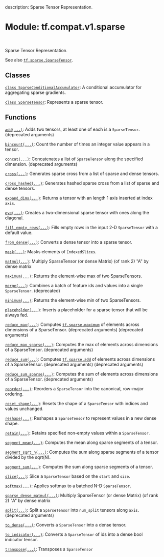 description: Sparse Tensor Representation.

<div itemscope itemtype="http://developers.google.com/ReferenceObject">
<meta itemprop="name" content="tf.compat.v1.sparse" />
<meta itemprop="path" content="Stable" />
</div>

# Module: tf.compat.v1.sparse

<!-- Insert buttons and diff -->

<table class="tfo-notebook-buttons tfo-api nocontent" align="left">

</table>



Sparse Tensor Representation.


See also <a href="../../../tf/sparse/SparseTensor.md"><code>tf.sparse.SparseTensor</code></a>.

## Classes

[`class SparseConditionalAccumulator`](../../../tf/compat/v1/SparseConditionalAccumulator.md): A conditional accumulator for aggregating sparse gradients.

[`class SparseTensor`](../../../tf/sparse/SparseTensor.md): Represents a sparse tensor.

## Functions

[`add(...)`](../../../tf/compat/v1/sparse_add.md): Adds two tensors, at least one of each is a `SparseTensor`. (deprecated arguments)

[`bincount(...)`](../../../tf/sparse/bincount.md): Count the number of times an integer value appears in a tensor.

[`concat(...)`](../../../tf/compat/v1/sparse_concat.md): Concatenates a list of `SparseTensor` along the specified dimension. (deprecated arguments)

[`cross(...)`](../../../tf/sparse/cross.md): Generates sparse cross from a list of sparse and dense tensors.

[`cross_hashed(...)`](../../../tf/sparse/cross_hashed.md): Generates hashed sparse cross from a list of sparse and dense tensors.

[`expand_dims(...)`](../../../tf/sparse/expand_dims.md): Returns a tensor with an length 1 axis inserted at index `axis`.

[`eye(...)`](../../../tf/sparse/eye.md): Creates a two-dimensional sparse tensor with ones along the diagonal.

[`fill_empty_rows(...)`](../../../tf/sparse/fill_empty_rows.md): Fills empty rows in the input 2-D `SparseTensor` with a default value.

[`from_dense(...)`](../../../tf/sparse/from_dense.md): Converts a dense tensor into a sparse tensor.

[`mask(...)`](../../../tf/sparse/mask.md): Masks elements of `IndexedSlices`.

[`matmul(...)`](../../../tf/sparse/sparse_dense_matmul.md): Multiply SparseTensor (or dense Matrix) (of rank 2) "A" by dense matrix

[`maximum(...)`](../../../tf/sparse/maximum.md): Returns the element-wise max of two SparseTensors.

[`merge(...)`](../../../tf/compat/v1/sparse_merge.md): Combines a batch of feature ids and values into a single `SparseTensor`. (deprecated)

[`minimum(...)`](../../../tf/sparse/minimum.md): Returns the element-wise min of two SparseTensors.

[`placeholder(...)`](../../../tf/compat/v1/sparse_placeholder.md): Inserts a placeholder for a sparse tensor that will be always fed.

[`reduce_max(...)`](../../../tf/compat/v1/sparse_reduce_max.md): Computes <a href="../../../tf/sparse/maximum.md"><code>tf.sparse.maximum</code></a> of elements across dimensions of a SparseTensor. (deprecated arguments) (deprecated arguments)

[`reduce_max_sparse(...)`](../../../tf/compat/v1/sparse_reduce_max_sparse.md): Computes the max of elements across dimensions of a SparseTensor. (deprecated arguments)

[`reduce_sum(...)`](../../../tf/compat/v1/sparse_reduce_sum.md): Computes <a href="../../../tf/sparse/add.md"><code>tf.sparse.add</code></a> of elements across dimensions of a SparseTensor. (deprecated arguments) (deprecated arguments)

[`reduce_sum_sparse(...)`](../../../tf/compat/v1/sparse_reduce_sum_sparse.md): Computes the sum of elements across dimensions of a SparseTensor. (deprecated arguments)

[`reorder(...)`](../../../tf/sparse/reorder.md): Reorders a `SparseTensor` into the canonical, row-major ordering.

[`reset_shape(...)`](../../../tf/sparse/reset_shape.md): Resets the shape of a `SparseTensor` with indices and values unchanged.

[`reshape(...)`](../../../tf/sparse/reshape.md): Reshapes a `SparseTensor` to represent values in a new dense shape.

[`retain(...)`](../../../tf/sparse/retain.md): Retains specified non-empty values within a `SparseTensor`.

[`segment_mean(...)`](../../../tf/compat/v1/sparse_segment_mean.md): Computes the mean along sparse segments of a tensor.

[`segment_sqrt_n(...)`](../../../tf/compat/v1/sparse_segment_sqrt_n.md): Computes the sum along sparse segments of a tensor divided by the sqrt(N).

[`segment_sum(...)`](../../../tf/compat/v1/sparse_segment_sum.md): Computes the sum along sparse segments of a tensor.

[`slice(...)`](../../../tf/sparse/slice.md): Slice a `SparseTensor` based on the `start` and `size`.

[`softmax(...)`](../../../tf/sparse/softmax.md): Applies softmax to a batched N-D `SparseTensor`.

[`sparse_dense_matmul(...)`](../../../tf/sparse/sparse_dense_matmul.md): Multiply SparseTensor (or dense Matrix) (of rank 2) "A" by dense matrix

[`split(...)`](../../../tf/compat/v1/sparse_split.md): Split a `SparseTensor` into `num_split` tensors along `axis`. (deprecated arguments)

[`to_dense(...)`](../../../tf/sparse/to_dense.md): Converts a `SparseTensor` into a dense tensor.

[`to_indicator(...)`](../../../tf/sparse/to_indicator.md): Converts a `SparseTensor` of ids into a dense bool indicator tensor.

[`transpose(...)`](../../../tf/sparse/transpose.md): Transposes a `SparseTensor`

